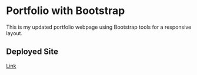 # Portfolio with Bootstrap

This is my updated portfolio webpage using Bootstrap tools for a responsive layout.

## Deployed Site

[Link](https://marktmcgraw.github.io/portfolio)
